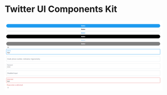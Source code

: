 # Twitter UI Components Kit
![Preview of twitter-ui app](https://raw.githubusercontent.com/Alexander-2049/twitter-ui/main/preview.png)

